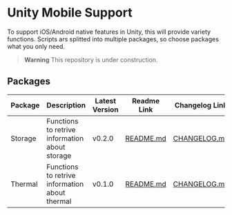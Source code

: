 # Unity Mobile Support

To support iOS/Android native features in Unity, this will provide variety functions.
Scripts ars splitted into multiple packages, so choose packages what you only need.

> **Warning**
> This repository is under construction.

## Packages 

| Package | Description | Latest Version | Readme Link | Changelog Link |
| --- | --- | --- | --- | --- |
| Storage | Functions to retrive information about storage | v0.2.0 | [README.md](Packages/MobileSupportStorage/README.md) | [CHANGELOG.md](Packages/MobileSupportStorage/CHANGELOG.md) |
| Thermal | Functions to retrive information about thermal | v0.1.0 | [README.md](Packages/MobileSupportThermal/README.md) | [CHANGELOG.md](Packages/MobileSupportThermal/CHANGELOG.md) |
